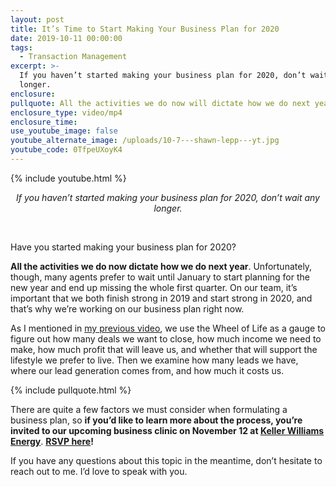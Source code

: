 ```yaml
---
layout: post
title: It’s Time to Start Making Your Business Plan for 2020
date: 2019-10-11 00:00:00
tags:
  - Transaction Management
excerpt: >-
  If you haven’t started making your business plan for 2020, don’t wait any
  longer.
enclosure:
pullquote: All the activities we do now will dictate how we do next year.
enclosure_type: video/mp4
enclosure_time:
use_youtube_image: false
youtube_alternate_image: /uploads/10-7---shawn-lepp---yt.jpg
youtube_code: 0TfpeUXoyK4
---
```


{% include youtube.html %}

<center><em>If you haven&rsquo;t started making your business plan for 2020, don&rsquo;t wait any longer.</em></center>

&nbsp;

Have you started making your business plan for 2020?

**All the activities we do now dictate how we do next year**. Unfortunately, though, many agents prefer to wait until January to start planning for the new year and end up missing the whole first quarter. On our team, it’s important that we both finish strong in 2019 and start strong in 2020, and that’s why we’re working on our business plan right now.

As I mentioned in <u><a target="_blank" href="https://realestateasacareer.ca/examine-your-business-plan-using-the-wheel-of-life.html">my previous video</a></u>, we use the Wheel of Life as a gauge to figure out how many deals we want to close, how much income we need to make, how much profit that will leave us, and whether that will support the lifestyle we prefer to live. Then we examine how many leads we have, where our lead generation comes from, and how much it costs us.

{% include pullquote.html %}

There are quite a few factors we must consider when formulating a business plan, so **if you’d like to learn more about the process, you’re invited to our upcoming business clinic on November 12 at <u><a target="_blank" href="https://goo.gl/maps/ACTQiRotSWnTSrxX9">Keller Williams Energy</a></u>**. **<u><a target="_blank" href="https://www.eventbrite.ca/e/business-planning-clinic-tickets-79577314891">RSVP here</a></u>\!**

If you have any questions about this topic in the meantime, don’t hesitate to reach out to me. I’d love to speak with you.